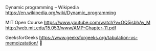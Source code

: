 Dynamic programming – Wikipedia
https://en.wikipedia.org/wiki/Dynamic_programming

MIT Open Course
https://www.youtube.com/watch?v=OQ5jsbhAv_M
http://web.mit.edu/15.053/www/AMP-Chapter-11.pdf

GeeksforGeeks
https://www.geeksforgeeks.org/tabulation-vs-memoizatation/



